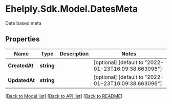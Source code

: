 # Ehelply.Sdk.Model.DatesMeta
Date based meta

## Properties

Name | Type | Description | Notes
------------ | ------------- | ------------- | -------------
**CreatedAt** | **string** |  | [optional] [default to "2022-01-23T16:09:38.663096"]
**UpdatedAt** | **string** |  | [optional] [default to "2022-01-23T16:09:38.663096"]

[[Back to Model list]](../README.md#documentation-for-models) [[Back to API list]](../README.md#documentation-for-api-endpoints) [[Back to README]](../README.md)

